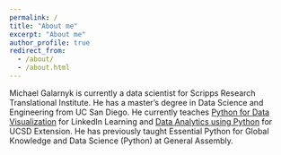 ```yaml
---
permalink: /
title: "About me"
excerpt: "About me"
author_profile: true
redirect_from: 
  - /about/
  - /about.html
---
```


Michael Galarnyk is currently a data scientist for Scripps Research Translational Institute. He has a master’s degree in Data Science and Engineering from UC San Diego. He currently teaches [Python for Data Visualization](https://www.linkedin.com/learning/python-for-data-visualization/effectively-present-data-with-python) for LinkedIn Learning and [Data Analytics using Python](https://extension.ucsd.edu/courses-and-programs/data-analytics-using-python) for UCSD Extension. He has previously taught Essential Python for Global Knowledge and Data Science (Python) at General Assembly.
